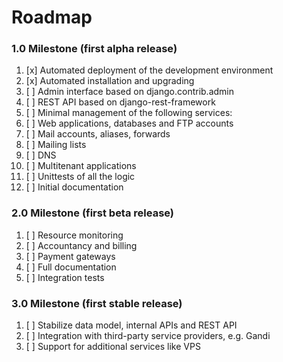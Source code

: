# Roadmap



### 1.0 Milestone (first alpha release)

1. [x] Automated deployment of the development environment
2. [x] Automated installation and upgrading
2. [ ] Admin interface based on django.contrib.admin
3. [ ] REST API based on django-rest-framework
4. [ ] Minimal management of the following services:
  1. [ ] Web applications, databases and FTP accounts
  1. [ ] Mail accounts, aliases, forwards
  1. [ ] Mailing lists
  1. [ ] DNS
  1. [ ] Multitenant applications
1. [ ] Unittests of all the logic
1. [ ] Initial documentation


### 2.0 Milestone (first beta release)

1. [ ] Resource monitoring
1. [ ] Accountancy and billing
1. [ ] Payment gateways
1. [ ] Full documentation
1. [ ] Integration tests


### 3.0 Milestone (first stable release)

1. [ ] Stabilize data model, internal APIs and REST API
1. [ ] Integration with third-party service providers, e.g. Gandi
1. [ ] Support for additional services like VPS
